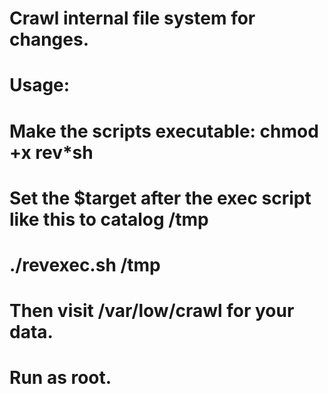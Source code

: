# Crawl internal file system for changes.
# Usage:
# Make the scripts executable: chmod +x rev*sh
# Set the $target after the exec script like this to catalog /tmp
# ./revexec.sh /tmp
# Then visit /var/low/crawl for your data.
# Run as root.
